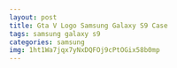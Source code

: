 ```yaml
---
layout: post
title: Gta V Logo Samsung Galaxy S9 Case
tags: samsung galaxy s9
categories: samsung
img: 1ht1Wa7jqx7yNxDQFOj9cPtOGix58b0mp
---
```

